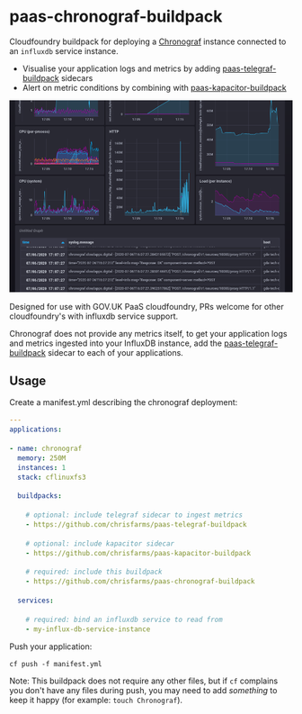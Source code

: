 # paas-chronograf-buildpack

Cloudfoundry buildpack for deploying a [Chronograf][chronograf] instance
connected to an `influxdb` service instance.

* Visualise your application logs and metrics by adding [paas-telegraf-buildpack][] sidecars
* Alert on metric conditions by combining with [paas-kapacitor-buildpack][]

![screenshot](./screenshot.png)

Designed for use with GOV.UK PaaS cloudfoundry, PRs welcome for other
cloudfoundry's with influxdb service support.

Chronograf does not provide any metrics itself, to get
your application logs and metrics ingested into your
InfluxDB instance, add the [paas-telegraf-buildpack][]
sidecar to each of your applications.

## Usage

Create a manifest.yml describing the chronograf deployment:

```yaml
---
applications:

- name: chronograf
  memory: 250M
  instances: 1
  stack: cflinuxfs3

  buildpacks:

    # optional: include telegraf sidecar to ingest metrics
    - https://github.com/chrisfarms/paas-telegraf-buildpack

    # optional: include kapacitor sidecar
    - https://github.com/chrisfarms/paas-kapacitor-buildpack

    # required: include this buildpack
    - https://github.com/chrisfarms/paas-chronograf-buildpack

  services:

    # required: bind an influxdb service to read from
    - my-influx-db-service-instance
```

Push your application:

```
cf push -f manifest.yml
```

Note: This buildpack does not require any other files, but if `cf` complains
you don't have any files during push, you may need to add _something_ to keep
it happy (for example: `touch Chronograf`).

[chronograf]: https://www.influxdata.com/time-series-platform/chronograf/
[paas-kapacitor-buildpack]: https://github.com/chrisfarms/paas-kapacitor-buildpack
[paas-telegraf-buildpack]: https://github.com/chrisfarms/paas-telegraf-buildpack
